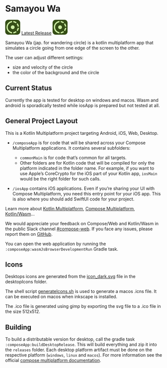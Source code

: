 # Samayou Wa

![Icon](composeApp/desktopIcons/icon_dark.svg) [Latest Release](https://github.com/sihamark/WanderingBall/releases/latest) ![Icon](composeApp/desktopIcons/icon_dark.svg)

Samayou Wa (jap. for wandering circle) is a kotlin multiplatform app that simulates a circle going
from
one edge of the screen to the other.

The user can adjust different settings:

- size and velocity of the circle
- the color of the background and the circle

## Current Status

Currently the app is tested for desktop on windows and macos.
Wasm and android is sporadically tested while iosApp is prepared but not tested at all.

## General Project Layout

This is a Kotlin Multiplatform project targeting Android, iOS, Web, Desktop.

* `/composeApp` is for code that will be shared across your Compose Multiplatform applications.
  It contains several subfolders:
    - `commonMain` is for code that’s common for all targets.
    - Other folders are for Kotlin code that will be compiled for only the platform indicated in the
      folder name.
      For example, if you want to use Apple’s CoreCrypto for the iOS part of your Kotlin app,
      `iosMain` would be the right folder for such calls.

* `/iosApp` contains iOS applications. Even if you’re sharing your UI with Compose Multiplatform,
  you need this entry point for your iOS app. This is also where you should add SwiftUI code for
  your project.

Learn more
about [Kotlin Multiplatform](https://www.jetbrains.com/help/kotlin-multiplatform-dev/get-started.html),
[Compose Multiplatform](https://github.com/JetBrains/compose-multiplatform/#compose-multiplatform),
[Kotlin/Wasm](https://kotl.in/wasm/)…

We would appreciate your feedback on Compose/Web and Kotlin/Wasm in the public Slack
channel [#compose-web](https://slack-chats.kotlinlang.org/c/compose-web).
If you face any issues, please report them
on [GitHub](https://github.com/JetBrains/compose-multiplatform/issues).

You can open the web application by running the `:composeApp:wasmJsBrowserDevelopmentRun` Gradle
task.

## Icons

Desktops icons are generated from the [icon_dark.svg](composeApp/desktopIcons/icon_dark.svg) file in
the desktopIcons folder.

The shell script [generateIcons.sh](composeApp/desktopIcons/svg_icns.sh) is used to generate a macos
.icns file. It can be executed on macos when inkscape is installed.

The .ico file is generated using gimp by exporting the svg file to a .ico file in the size 512x512.

## Building

To build a distributable version for desktop, call the gradle task
`:composeApp:buildDesktopRelease`.
This will build everything and zip it into the ``releases`` folder.
Each desktop platform artifact must be done on the respective platform (`windows`, `linux` and
`macos`).
For more information see the
official [compose multiplatform documentation](https://github.com/JetBrains/compose-multiplatform/tree/master/tutorials/Native_distributions_and_local_execution).